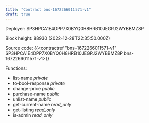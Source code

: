 ```yaml
---
title: "Contract bns-1672266011571-v1"
draft: true
---
```

Deployer: SP3HPCA1E4DPP7X0BYQ0H8HRB10JEGPJ2WYBBMZ8P


 



Block height: 88930 (2022-12-28T22:35:50.000Z)

Source code: {{<contractref "bns-1672266011571-v1" SP3HPCA1E4DPP7X0BYQ0H8HRB10JEGPJ2WYBBMZ8P bns-1672266011571-v1>}}

Functions:

* list-name _private_
* to-bool-response _private_
* change-price _public_
* purchase-name _public_
* unlist-name _public_
* get-current-name _read_only_
* get-listing _read_only_
* is-admin _read_only_
